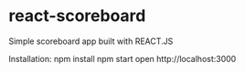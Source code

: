 # react-scoreboard
Simple scoreboard app built with REACT.JS 

Installation:
npm install
npm start
open http://localhost:3000
